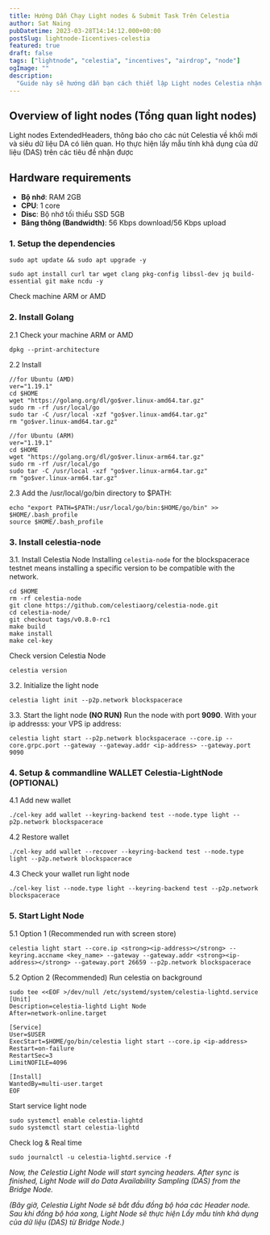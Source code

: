 ```yaml
---
title: Hướng Dẫn Chạy Light nodes & Submit Task Trên Celestia
author: Sat Naing
pubDatetime: 2023-03-28T14:14:12.000+00:00
postSlug: lightnode-Iicentives-celestia
featured: true
draft: false
tags: ["lightnode", "celestia", "incentives", "airdrop", "node"]
ogImage: ""
description:
  "Guide này sẽ hướng dẫn bạn cách thiết lập Light nodes Celestia nhận reward từ phần thưởng khuyến khích của celestia"
---
```


## Overview of light nodes (Tổng quan light nodes)

Light nodes ExtendedHeaders, thông báo cho các nút Celestia về khối mới và siêu dữ liệu DA có liên quan.
Họ thực hiện lấy mẫu tính khả dụng của dữ liệu (DAS) trên các tiêu đề nhận được

## Hardware requirements

- <strong>Bộ nhớ</strong>: RAM 2GB
- <strong>CPU</strong>: 1 core
- <strong>Disc</strong>: Bộ nhớ tối thiểu SSD 5GB
- <strong>Băng thông (Bandwidth)</strong>: 56 Kbps download/56 Kbps upload

### 1. Setup the dependencies

```
sudo apt update && sudo apt upgrade -y 
```
```
sudo apt install curl tar wget clang pkg-config libssl-dev jq build-essential git make ncdu -y
```

Check machine ARM or AMD

### 2. Install Golang

2.1 Check your machine ARM or AMD
```
dpkg --print-architecture
```

2.2 Install
```
//for Ubuntu (AMD)
ver="1.19.1" 
cd $HOME 
wget "https://golang.org/dl/go$ver.linux-amd64.tar.gz" 
sudo rm -rf /usr/local/go 
sudo tar -C /usr/local -xzf "go$ver.linux-amd64.tar.gz" 
rm "go$ver.linux-amd64.tar.gz" 
```

```
//for Ubuntu (ARM)
ver="1.19.1" 
cd $HOME 
wget "https://golang.org/dl/go$ver.linux-arm64.tar.gz" 
sudo rm -rf /usr/local/go 
sudo tar -C /usr/local -xzf "go$ver.linux-arm64.tar.gz" 
rm "go$ver.linux-arm64.tar.gz" 
```

2.3 Add the /usr/local/go/bin directory to $PATH:

```
echo "export PATH=$PATH:/usr/local/go/bin:$HOME/go/bin" >> $HOME/.bash_profile
source $HOME/.bash_profile
```

### 3. Install celestia-node
3.1. Install Celestia Node
Installing <code>celestia-node</code> for the blockspacerace testnet means installing a specific version to be compatible with the network.

```
cd $HOME 
rm -rf celestia-node 
git clone https://github.com/celestiaorg/celestia-node.git 
cd celestia-node/ 
git checkout tags/v0.8.0-rc1 
make build 
make install 
make cel-key 
```

Check version Celestia Node
```
celestia version 
```

3.2. Initialize the light node
```
celestia light init --p2p.network blockspacerace

```

3.3. Start the light node <strong>(NO RUN)</strong>
Run the node with port <strong>9090</strong>. With your ip addresss: your VPS ip address:
```
celestia light start --p2p.network blockspacerace --core.ip --core.grpc.port --gateway --gateway.addr <ip-address> --gateway.port 9090
```

### 4. Setup & commandline WALLET Celestia-LightNode (OPTIONAL)

4.1 Add new wallet
```
./cel-key add wallet --keyring-backend test --node.type light --p2p.network blockspacerace
```
4.2 Restore wallet
```
./cel-key add wallet --recover --keyring-backend test --node.type light --p2p.network blockspacerace
```
4.3 Check your wallet run light node
```
./cel-key list --node.type light --keyring-backend test --p2p.network blockspacerace

```

### 5. Start Light Node

5.1 Option 1 (Recommended run with screen store)
```
celestia light start --core.ip <strong><ip-address></strong> --keyring.accname <key_name> --gateway --gateway.addr <strong><ip-address></strong> --gateway.port 26659 --p2p.network blockspacerace
```
5.2 Option 2 (Recommended)
Run celestia on background
```
sudo tee <<EOF >/dev/null /etc/systemd/system/celestia-lightd.service
[Unit]
Description=celestia-lightd Light Node
After=network-online.target

[Service]
User=$USER
ExecStart=$HOME/go/bin/celestia light start --core.ip <ip-address>
Restart=on-failure
RestartSec=3
LimitNOFILE=4096

[Install]
WantedBy=multi-user.target
EOF
```

Start service light node
```
sudo systemctl enable celestia-lightd
sudo systemctl start celestia-lightd
```
Check log & Real time
```
sudo journalctl -u celestia-lightd.service -f
```

*Now, the Celestia Light Node will start syncing headers. After sync is finished, Light Node will do Data Availability Sampling (DAS) from the Bridge Node.*

*(Bây giờ, Celestia Light Node sẽ bắt đầu đồng bộ hóa các Header node. Sau khi đồng bộ hóa xong, Light Node sẽ thực hiện Lấy mẫu tính khả dụng của dữ liệu (DAS) từ Bridge Node.)*
